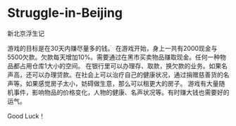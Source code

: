 Struggle-in-Beijing
===================
新北京浮生记

游戏的目标是在30天内赚尽量多的钱。
在游戏开始，身上一共有2000现金与5500欠款。欠款每天增加10%。需要通过在黑市买卖物品赚取现金。任何一种物品都占用仓库1大小的空间。
在银行里可以办理存、取款，换欠款的业务。如果名声高，还可以办理贷款。在社会上可以治疗自己的健康状况，通过捐赠慈善货的名声等。如果感觉房子太小，妨碍做生意，那么可以租更大的房子。
游戏有大量随机事件，影响物品的价格变化，人物的健康、名声状况等。有时赚大钱也需要好的运气。

Good Luck！

